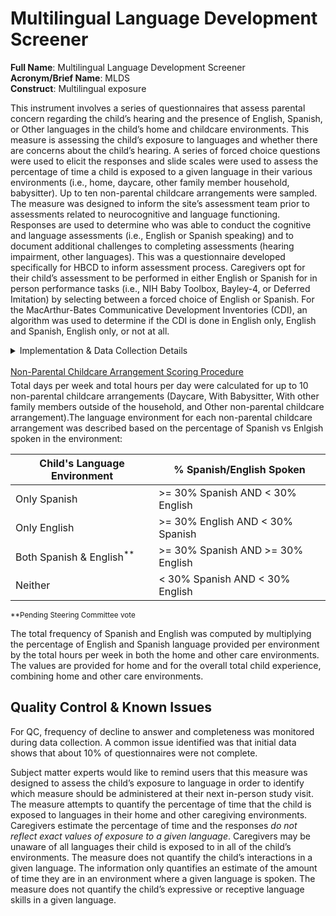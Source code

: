 # Multilingual Language Development Screener
**Full Name**: Multilingual Language Development Screener    
**Acronym/Brief Name**: MLDS    
**Construct**: Multilingual exposure    

This instrument involves a series of questionnaires that assess parental concern regarding the child’s hearing and the presence of English, Spanish, or Other languages in the child’s home and childcare environments. This measure is assessing the child’s exposure to languages and whether there are concerns about the child’s hearing. A series of forced choice questions were used to elicit the responses and slide scales were used to assess the percentage of time a child is exposed to a given language in their various environments (i.e., home, daycare, other family member household, babysitter). Up to ten non-parental childcare arrangements were sampled. The measure was designed to inform the site’s assessment team prior to assessments related to neurocognitive and language functioning. Responses are used to determine who was able to conduct the cognitive and language assessments (i.e., English or Spanish speaking) and to document additional challenges to completing assessments (hearing impairment, other languages). This was a questionnaire developed specifically for HBCD to inform assessment process. Caregivers opt for their child’s assessment to be performed in either English or Spanish for in person performance tasks (i.e., NIH Baby Toolbox, Bayley-4, or Deferred Imitation) by selecting between a forced choice of English or Spanish. For the MacArthur-Bates Communicative Development Inventories (CDI), an algorithm was used to determine if the CDI is done in English only, English and Spanish, English only, or not at all.   

<details>
<summary>Implementation & Data Collection Details</summary>
<ul>
<br>
<p><strong>Method of Administration</strong>: This measure is completed remotely by caregivers prior to when cognitive and language assessments will be performed. If the caregiver does not complete the assessment remotely, it is conducted at the visit to document the child’s language exposure environments. The instrument can be administered by an RA in person or via video as needed. <br />
<strong>REDCap Form Name</strong>: Child Language Exposure Survey <br />
<strong>Pilot Data Dictionary</strong>: ncl_ch_mlds <br />
<strong>Spanish Translation</strong>: Translated for HBCD by BURG <br />
<strong>Child Specific/Unspecific Form</strong>: Child Specific <br />
<strong>Respondent:</strong> Primary caregiver of the child <br />
<strong>Visits</strong>: V03, V04, V05, V07 <br />
<strong>Estimated length of time for completion</strong>: 3-10 minutes</p>
</details>
<br>

<p style="font-size: 1em; margin: 0 0 5px;"><u>Non-Parental Childcare Arrangement Scoring Procedure</u></p>
Total days per week and total hours per day were calculated for up to 10 non-parental childcare arrangements (Daycare, With Babysitter, With other family members outside of the household, and Other non-parental childcare arrangement).The language environment for each non-parental childcare arrangement was described based on the percentage of Spanish vs Enlgish spoken in the environment:

| Child's Language Environment | % Spanish/English Spoken |
| - | - |
| Only Spanish | >= 30% Spanish AND < 30% English |
| Only English | >= 30% English AND < 30% Spanish |
| Both Spanish & English<sup>**</sup> | >= 30% Spanish AND >= 30% English |
| Neither | < 30% Spanish AND < 30% English |

<sup>**Pending Steering Committee vote</sup>

 The total frequency of Spanish and English was computed by multiplying the percentage of English and Spanish language provided per environment by the total hours per week in both the home and other care environments. The values are provided for home and for the overall total child experience, combining home and other care environments. 

## Quality Control & Known Issues
For QC, frequency of decline to answer and completeness was monitored during data collection. A common issue identified was that initial data shows that about 10% of questionnaires were not complete.

Subject matter experts would like to remind users that this measure was designed to assess the child’s exposure to language in order to identify which measure should be administered at their next in-person study visit. The measure attempts to quantify the percentage of time that the child is exposed to languages in their home and other caregiving environments. Caregivers estimate the percentage of time and the responses *do not reflect exact values of exposure to a given language*. Caregivers may be unaware of all languages their child is exposed to in all of the child’s environments. The measure does not quantify the child’s interactions in a given language. The information only quantifies an estimate of the amount of time they are in an environment where a given language is spoken. The measure does not quantify the child’s expressive or receptive language skills in a given language. 